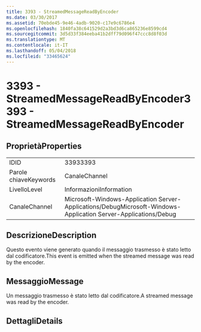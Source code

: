 ```yaml
---
title: 3393 - StreamedMessageReadByEncoder
ms.date: 03/30/2017
ms.assetid: 70ebde45-9e46-4adb-9020-c17e9c6786e4
ms.openlocfilehash: 1840fa38c641529d2a3bd3d6ca865236e8599cd4
ms.sourcegitcommit: 3d5d33f384eeba41b2dff79d096f47ccc8d8f03d
ms.translationtype: MT
ms.contentlocale: it-IT
ms.lasthandoff: 05/04/2018
ms.locfileid: "33465624"
---
```

# <a name="3393---streamedmessagereadbyencoder"></a><span data-ttu-id="61dd5-102">3393 - StreamedMessageReadByEncoder</span><span class="sxs-lookup"><span data-stu-id="61dd5-102">3393 - StreamedMessageReadByEncoder</span></span>
## <a name="properties"></a><span data-ttu-id="61dd5-103">Proprietà</span><span class="sxs-lookup"><span data-stu-id="61dd5-103">Properties</span></span>  
  
|||  
|-|-|  
|<span data-ttu-id="61dd5-104">ID</span><span class="sxs-lookup"><span data-stu-id="61dd5-104">ID</span></span>|<span data-ttu-id="61dd5-105">3393</span><span class="sxs-lookup"><span data-stu-id="61dd5-105">3393</span></span>|  
|<span data-ttu-id="61dd5-106">Parole chiave</span><span class="sxs-lookup"><span data-stu-id="61dd5-106">Keywords</span></span>|<span data-ttu-id="61dd5-107">Canale</span><span class="sxs-lookup"><span data-stu-id="61dd5-107">Channel</span></span>|  
|<span data-ttu-id="61dd5-108">Livello</span><span class="sxs-lookup"><span data-stu-id="61dd5-108">Level</span></span>|<span data-ttu-id="61dd5-109">Informazioni</span><span class="sxs-lookup"><span data-stu-id="61dd5-109">Information</span></span>|  
|<span data-ttu-id="61dd5-110">Canale</span><span class="sxs-lookup"><span data-stu-id="61dd5-110">Channel</span></span>|<span data-ttu-id="61dd5-111">Microsoft-Windows-Application Server-Applications/Debug</span><span class="sxs-lookup"><span data-stu-id="61dd5-111">Microsoft-Windows-Application Server-Applications/Debug</span></span>|  
  
## <a name="description"></a><span data-ttu-id="61dd5-112">Descrizione</span><span class="sxs-lookup"><span data-stu-id="61dd5-112">Description</span></span>  
 <span data-ttu-id="61dd5-113">Questo evento viene generato quando il messaggio trasmesso è stato letto dal codificatore.</span><span class="sxs-lookup"><span data-stu-id="61dd5-113">This event is emitted when the streamed message was read by the encoder.</span></span>  
  
## <a name="message"></a><span data-ttu-id="61dd5-114">Messaggio</span><span class="sxs-lookup"><span data-stu-id="61dd5-114">Message</span></span>  
 <span data-ttu-id="61dd5-115">Un messaggio trasmesso è stato letto dal codificatore.</span><span class="sxs-lookup"><span data-stu-id="61dd5-115">A streamed message was read by the encoder.</span></span>  
  
## <a name="details"></a><span data-ttu-id="61dd5-116">Dettagli</span><span class="sxs-lookup"><span data-stu-id="61dd5-116">Details</span></span>
